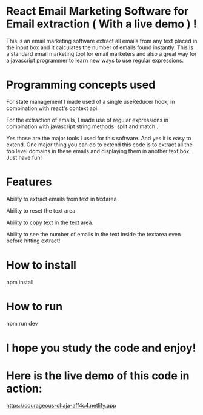 # React Email Marketing Software for Email extraction ( With a live demo ) !

This is an email marketing software extract all emails from any text placed in the input box and it calculates the number of emails found instantly. This is a standard email marketing tool for email marketers and also a great way for a javascript programmer to learn new ways to use regular expressions. 

# Programming concepts used

For state management I made used of a single useReducer hook, in combination with react's context api. 

For the extraction of emails, I made use of regular expressions in combination with javascript string methods: split and match .

Yes those are the major tools I used for this software. And yes it is easy to extend. One major thing you can do to extend this code is to extract all the top level domains in these emails and displaying them in another text box. Just have fun!

# Features

Ability to extract emails from text in textarea .

Ability to reset the text area

Ability to copy text in the text area.

Ability to see the number of emails in the text inside the textarea even before hitting extract!

# How to install

npm install

# How to run

npm run dev

# I hope you study the code and enjoy!


# Here is the live demo of this code in action: 

https://courageous-chaja-aff4c4.netlify.app